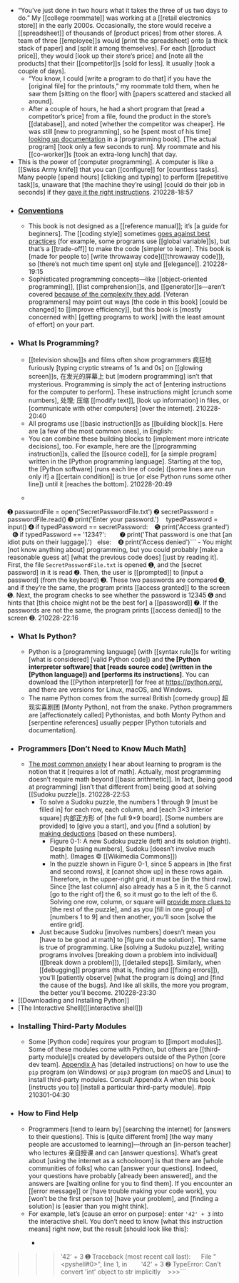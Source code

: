 - “You’ve just done in two hours what it takes the three of us two days to do.” My [[college roommate]] was working at a [[retail electronics store]] in the early 2000s. Occasionally, the store would receive a [[spreadsheet]] of thousands of [product prices] from other stores. A team of three [[employee]]s would [print the spreadsheet] onto [a thick stack of paper] and [split it among themselves]. For each [[product price]], they would [look up their store’s price] and [note all the products] that their [[competitor]]s [sold for less]. It usually [took a couple of days].
    - “You know, I could [write a program to do that] if you have the [original file] for the printouts,” my roommate told them, when he saw them [sitting on the floor] with [papers scattered and stacked all around].
    - After a couple of hours, he had a short program that [read a competitor’s price] from a file, found the product in the store’s [[database]], and noted [whether the competitor was cheaper]. He was still [new to programming], so he [spent most of his time] [looking up documentation]([[documentation]]) in a [programming book]. [The actual program] [took only a few seconds to run]. My roommate and his [[co-worker]]s [took an extra-long lunch] that day.
- This is the power of [computer programming]. A computer is like a [[Swiss Army knife]] that you can [[configure]] for [countless tasks]. Many people [spend hours] [clicking and typing] to perform [[repetitive task]]s, unaware that [the machine they’re using] [could do their job in seconds] if they [gave it the right instructions]([[instruction]]).
210228-18:57
- ### [Conventions]([[convention]])
    - This book is not designed as a [[reference manual]]; it’s [a guide for beginners]. The [[coding style]] sometimes [goes against best practices]([[practice]]) (for example, some programs use [[global variable]]s), but that’s a [[trade-off]] to make the code [simpler to learn]. This book is [made for people to] [write throwaway code]([[throwaway code]]), so [there’s not much time spent on] style and [[elegance]]. 
210228-19:15
    - Sophisticated programming concepts—like [[object-oriented programming]], [[list comprehension]]s, and [[generator]]s—aren’t covered [because of the complexity they add]([[complexity]]). [Veteran programmers] may point out ways [the code in this book] [could be changed] to [[improve efficiency]], but this book is [mostly concerned with] [getting programs to work] [with the least amount of effort] on your part.
- ### What Is Programming?
    - [[television show]]s and films often show programmers 疯狂地 furiously [typing cryptic streams of 1s and 0s] on [[glowing screen]]s, 在发光的屏幕上 but [modern programming] isn’t that mysterious. Programming is simply the act of [entering instructions for the computer to perform]. These instructions might [crunch some numbers], 处理; 压缩 [[modify text]], [look up information] in files, or [communicate with other computers] [over the internet].
210228-20:40
    - All programs use [[basic instruction]]s as [[building block]]s. Here are [a few of the most common ones], in English:
    - You can combine these building blocks to [implement more intricate decisions], too. For example, here are the [[programming instruction]]s, called the [[source code]], for [a simple program] written in the [Python programming language]. Starting at the top, the [Python software] [runs each line of code] ([some lines are run only if] a [[certain condition]] is true [or else Python runs some other line]) until it [reaches the bottom].
210228-20:49
    - ```python
➊ passwordFile = open('SecretPasswordFile.txt')
➋ secretPassword = passwordFile.read()
➌ print('Enter your password.')
   typedPassword = input()
➍ if typedPassword == secretPassword:
   ➎ print('Access granted')
   ➏ if typedPassword == '1234?':
       ➐ print('That password is one that [an idiot puts on their luggage].')
  else:
   ➑ print('Access denied')```
        - You might [not know anything about] programming, but you could probably [make a reasonable guess at] [what the previous code does] [just by reading it]. First, the file `SecretPasswordFile.txt` is opened ➊, and the [secret password] in it is read ➋. Then, the user is [[prompted]] to [input a password] (from the keyboard) ➌. These two passwords are compared ➍, and if they’re the same, the program prints [[access granted]] to the screen ➎. Next, the program checks to see whether the password is 12345 ➏ and hints that [this choice might not be the best for] a [[password]] ➐. If the passwords are not the same, the program prints [[access denied]] to the screen ➑.
210228-22:16
- ### What Is Python?
    - Python is a [programming language] (with [[syntax rule]]s for writing [what is considered] [valid Python code]) and __the [Python interpreter software] that [reads source code] (written in the [Python language]) and [performs its instructions]__. You can download the [[Python interpreter]] for free at https://python.org/, and there are versions for Linux, macOS, and Windows.
    - The name Python comes from the surreal British [comedy group] 超现实喜剧团 [Monty Python], not from the snake. Python programmers are [affectionately called] Pythonistas, and both Monty Python and [serpentine references] usually pepper [Python tutorials and documentation].
- ### Programmers [Don’t Need to Know Much Math]
    - [The most common anxiety]([[anxiety]]) I hear about learning to program is the notion that it [requires a lot of math]. Actually, most programming doesn’t require math beyond [[basic arithmetic]]. In fact, [being good at programming] [isn’t that different from] being good at solving [[Sudoku puzzle]]s.
210228-22:53
        - To solve a Sudoku puzzle, the numbers 1 through 9 [must be filled in] for each row, each column, and [each 3×3 interior square] 内部正方形 of [the full 9×9 board]. [Some numbers are provided] to [give you a start], and you [find a solution] by [making deductions]([[deduction]]) [based on these numbers]. 
            - Figure 0-1: A new Sudoku puzzle (left) and its solution (right). Despite [using numbers], Sudoku [doesn’t involve much math]. (Images © [[Wikimedia Commons]])
            - In the puzzle shown in Figure 0-1, since 5 appears in [the first and second rows], it [cannot show up] in these rows again. Therefore, in the upper-right grid, it must be [in the third row]. Since [the last column] also already has a 5 in it, the 5 cannot [go to the right of] the 6, so it must go to the left of the 6. Solving one row, column, or square will [provide more clues to]([[clue]]) [the rest of the puzzle], and as you [fill in one group] of [numbers 1 to 9] and then another, you’ll soon [solve the entire grid].
        - Just because Sudoku [involves numbers] doesn’t mean you [have to be good at math] to [figure out the solution]. The same is true of programming. Like [solving a Sudoku puzzle], writing programs involves [breaking down a problem into individual]([[break down a problem]]), [[detailed steps]]. Similarly, when [[debugging]] programs (that is, finding and [[fixing errors]]), you’ll [patiently observe] [what the program is doing] and [find the cause of the bugs]. And like all skills, the more you program, the better you’ll become.
210228-23:30
- [[Downloading and Installing Python]]
- [The Interactive Shell]([[interactive shell]])
- ### Installing Third-Party Modules
    - Some [Python code] requires your program to [[import modules]]. Some of these modules come with Python, but others are [[third-party module]]s created by developers outside of the Python [core dev team]. [Appendix A]([[appendix]]) has [detailed instructions] on how to use the `pip` program (on Windows) or `pip3` program (on macOS and Linux) to install third-party modules. Consult Appendix A when this book [instructs you to] [install a particular third-party module]. #pip
210301-04:30
- ### How to Find Help
    - Programmers [tend to learn by] [searching the internet] for [answers to their questions]. This is [quite different from] [the way many people are accustomed to learning]—through an [in-person teacher] who lectures 亲自授课 and can [answer questions]. What’s great about [using the internet as a schoolroom] is that there are [whole communities of folks] who can [answer your questions]. Indeed, your questions have probably [already been answered], and the answers are [waiting online for you to find them]. If you encounter an [[error message]] or [have trouble making your code work], you [won’t be the first person to] [have your problem], and [finding a solution] is [easier than you might think].
    - For example, let’s [cause an error on purpose]: enter `'42' + 3` into the interactive shell. You don’t need to know [what this instruction means] right now, but the result [should look like this]:
        - ```python
>>> '42' + 3
➊ Traceback (most recent call last):
     File "<pyshell#0>", line 1, in <module>
       '42' + 3
➋ TypeError: Can't convert 'int' object to str implicitly
   >>>```
